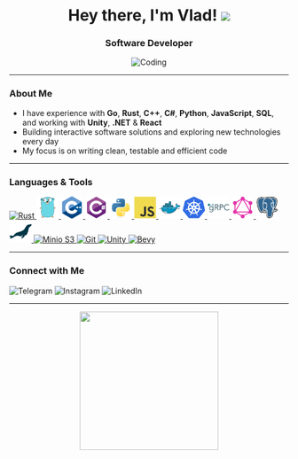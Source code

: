 <h1 align="center">Hey there, I'm Vlad! <img src="https://media.giphy.com/media/hvRJCLFzcasrR4ia7z/giphy.gif" width="35"></h1>
<h3 align="center">Software Developer</h3>

<p align="center">
  <img src="https://cdn.dribbble.com/users/330915/screenshots/3587000/10_coding_dribbble.gif" alt="Coding" width="400"/>
</p>

---

### About Me

- I have experience with **Go**, **Rust**, **C++**, **C#**, **Python**, **JavaScript**, **SQL**, and working with **Unity**, **.NET** & **React**  
- Building interactive software solutions and exploring new technologies every day  
- My focus is on writing clean, testable and efficient code  

---

### Languages & Tools

<p align="left">
  <a href="https://www.rust-lang.org/" target="_blank" rel="noreferrer">
    <img src="https://www.rust-lang.org/static/images/rust-logo-blk.svg" alt="Rust" width="40" height="40"/>
  </a>
  <a href="https://go.dev/" target="_blank" rel="noreferrer">
    <img src="https://raw.githubusercontent.com/devicons/devicon/master/icons/go/go-original.svg" alt="Go" width="40" height="40"/>
  </a>
  <a href="https://isocpp.org/" target="_blank" rel="noreferrer">
    <img src="https://raw.githubusercontent.com/devicons/devicon/master/icons/cplusplus/cplusplus-original.svg" alt="C++" width="40" height="40"/>
  </a>
  <a href="https://www.w3schools.com/cs/" target="_blank" rel="noreferrer">
    <img src="https://raw.githubusercontent.com/devicons/devicon/master/icons/csharp/csharp-original.svg" alt="C#" width="40" height="40"/>
  </a>
  <a href="https://www.python.org/" target="_blank" rel="noreferrer">
    <img src="https://raw.githubusercontent.com/devicons/devicon/master/icons/python/python-original.svg" alt="Python" width="40" height="40"/>
  </a>
  <a href="https://developer.mozilla.org/en-US/docs/Web/JavaScript" target="_blank" rel="noreferrer">
    <img src="https://raw.githubusercontent.com/devicons/devicon/master/icons/javascript/javascript-original.svg" alt="JavaScript" width="40" height="40"/>
  </a>
  <a href="https://www.docker.com/" target="_blank" rel="noreferrer">
    <img src="https://raw.githubusercontent.com/devicons/devicon/master/icons/docker/docker-original.svg" alt="Docker" width="40" height="40"/>
  </a>
  <a href="https://kubernetes.io/" target="_blank" rel="noreferrer">
    <img src="https://raw.githubusercontent.com/devicons/devicon/master/icons/kubernetes/kubernetes-plain.svg" alt="Kubernetes" width="40" height="40"/>
  </a>
  <a href="https://grpc.io/" target="_blank" rel="noreferrer">
    <img src="https://raw.githubusercontent.com/grpc/grpc.io/master/static/img/logos/grpc-icon-color.png" alt="gRPC" width="40" height="40"/>
  </a>
  <a href="https://graphql.org/" target="_blank" rel="noreferrer">
    <img src="https://raw.githubusercontent.com/devicons/devicon/master/icons/graphql/graphql-plain.svg" alt="GraphQL" width="40" height="40"/>
  </a>
  <a href="https://www.postgresql.org/" target="_blank" rel="noreferrer">
    <img src="https://raw.githubusercontent.com/devicons/devicon/master/icons/postgresql/postgresql-original.svg" alt="PostgreSQL" width="40" height="40"/>
  </a>
  <a href="https://mariadb.org/" target="_blank" rel="noreferrer">
    <img src="https://raw.githubusercontent.com/devicons/devicon/master/icons/mariadb/mariadb-original.svg" alt="MariaDB" width="40" height="40"/>
  </a>
  <a href="https://min.io/" target="_blank" rel="noreferrer">
    <img src="https://avatars.githubusercontent.com/u/695951?s=200&v=4" alt="Minio S3" width="40" height="40"/>
  </a>
  <a href="https://git-scm.com/" target="_blank" rel="noreferrer">
    <img src="https://www.vectorlogo.zone/logos/git-scm/git-scm-icon.svg" alt="Git" width="40" height="40"/>
  </a>
  <a href="https://unity.com/" target="_blank" rel="noreferrer">
    <img src="https://www.vectorlogo.zone/logos/unity3d/unity3d-icon.svg" alt="Unity" width="40" height="40"/>
  </a>
  <a href="https://bevyengine.org/" target="_blank" rel="noreferrer">
    <img src="https://bevyengine.org/assets/icon.png" alt="Bevy" width="40" height="40"/>
  </a>
</p>

---

### Connect with Me

<p align="left">
  <a href="https://t.me/skalse_456" target="_blank" rel="noreferrer" style="text-decoration: none;">
    <img align="center" src="https://upload.wikimedia.org/wikipedia/commons/thumb/8/82/Telegram_logo.svg/2048px-Telegram_logo.svg.png" alt="Telegram" height="40" width="40" />
  </a>
  <a href="https://www.instagram.com/yanevlad_/" target="_blank" rel="noreferrer" style="text-decoration: none;">
    <img align="center" src="https://upload.wikimedia.org/wikipedia/commons/a/a5/Instagram_icon.png" alt="Instagram" height="40" width="40" />
  </a>
  <a href="https://www.linkedin.com/in/vlad-lavrishko-22b069271/" target="_blank" rel="noreferrer" style="text-decoration: none;">
    <img align="center" src="https://upload.wikimedia.org/wikipedia/commons/c/ca/LinkedIn_logo_initials.png" alt="LinkedIn" height="40" width="40" />
  </a>
</p>

---

<p align="center">
    <img src="https://media.giphy.com/media/JIX9t2j0ZTN9S/giphy.gif" width="250" height="250">
</p>
